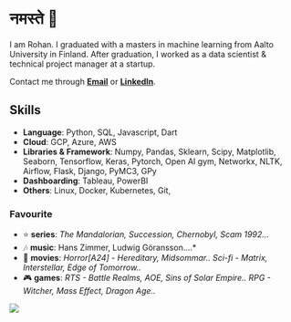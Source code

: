 # नमस्ते 🙏
I am Rohan. I graduated with a masters in machine learning from Aalto University in Finland. After graduation, I worked as a data scientist & technical project manager at a startup. 

Contact me through **[Email](rohanchauhan22@gmail.com)** or **[LinkedIn](https://www.linkedin.com/in/rohan22/)**.

## Skills
* **Language**: Python, SQL, Javascript, Dart
* **Cloud**: GCP, Azure, AWS
* **Libraries & Framework**: Numpy, Pandas, Sklearn, Scipy, Matplotlib, Seaborn, Tensorflow, Keras, Pytorch, Open AI gym, Networkx, NLTK, Airflow, Flask, Django, PyMC3, GPy
* **Dashboarding**: Tableau, PowerBI
* **Others**: Linux, Docker, Kubernetes, Git, 

### Favourite 
* ⭐ **series**: *The Mandalorian, Succession, Chernobyl, Scam 1992...*
* 🎶 **music**: Hans Zimmer, Ludwig Göransson....*
* 🎥 **movies**: *Horror[A24] - Hereditary, Midsommar.. Sci-fi - Matrix, Interstellar, Edge of Tomorrow..*
* 🎮 **games**: *RTS - Battle Realms, AOE, Sins of Solar Empire.. RPG - Witcher, Mass Effect, Dragon Age..*

![](https://komarev.com/ghpvc/?username=rohanchauhan&color=ff69b4)
